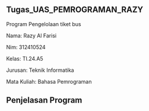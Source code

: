 ## Tugas_UAS_PEMROGRAMAN_RAZY
Program Pengelolaan tiket bus <p>
Nama: Razy Al Farisi <p>
Nim: 312410524 <p>
Kelas: TI.24.A5 <p>
Jurusan: Teknik Informatika <p> 
Mata Kuliah: Bahasa Pemrograman <p> 

## Penjelasan Program 


